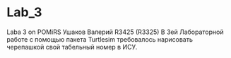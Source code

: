 # Lab_3
Laba 3 on POMiRS Ушаков Валерий R3425 (R3325)
В 3ей Лабораторной работе с помощью пакета Turtlesim требовалось нарисовать черепашкой свой табельный номер в ИСУ. 
